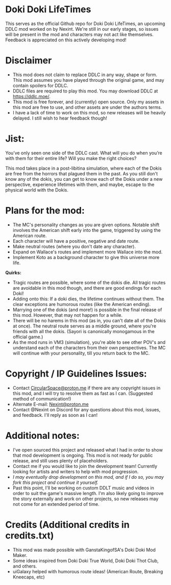 # Doki Doki LifeTimes

This serves as the official Github repo for Doki Doki LifeTimes, an upcoming DDLC mod worked on by Nexint. We're still in our early stages, so issues will be present in the mod and characters may not act like themselves. Feedback is appreciated on this actively developing mod!

# Disclaimer
- This mod does not claim to replace DDLC in any way, shape or form. This mod assumes you have played through the original game, and may contain spoilers for DDLC.
- DDLC files are required to play this mod. You may download DDLC at https://ddlc.moe/.
- This mod is free forever, and (currently) open source. Only my assets in this mod are free to use, and other assets are under the authors terms.
- I have a lack of time to work on this mod, so new releases will be heavily delayed. I still wish to hear feedback though!

# Jist:

You’ve only seen one side of the DDLC cast. What will you do when you’re with them for their entire life? Will you make the right choices?

This mod takes place in a post-libitina simulation, where each of the Dokis are free from the horrors that plagued them in the past. As you still don't know any of the dokis, you can get to know each of the Dokis under a new perspective, experience lifetimes with them, and maybe, escape to the physical world with the Dokis.

# Plans for the mod:
- The MC's personality changes as you are given options. Notable shift involves the American shift early into the game, triggered by using the American route.
- Each character will have a positive, negative and date route.
- Make neutral routes (where you don't date any character).
- Expand on Wallace's routes and implement more Wallace into the mod.
- Implement Koto as a background character to give this universe more life.

**Quirks:**

- Tragic routes are possible, where some of the dokis die. All tragic routes are avoidable in this mod though, and there are good endings for each Doki!
- Adding onto this: If a doki dies, the lifetime continues without them. The clear exceptions are humorous routes (like the American ending).
- Marrying one of the dokis (and more!) is possible in the final release of this mod. However, that may not happen for a while.
- There will be no harems in this mod (as in, you can't date all of the Dokis at once). The neutral route serves as a middle ground, where you're friends with all the dokis. (Sayori is canonically monogamous in the official game.)
- As the mod runs in VM3 (simulation), you're able to see other POV's and understand each of the characters from their own perspectives. The MC will continue with your personality, till you return back to the MC.

# Copyright / IP Guidelines Issues:
- Contact CircularSpace@proton.me if there are any copyright issues in this mod, and I will try to resolve them as fast as I can. (Suggested method of communication!)
- Alternate E-mail: Nexint@proton.me
- Contact @Nexint on Discord for any questions about this mod, issues, and feedback. I'll reply as soon as I can!

# Additional notes:
- I've open sourced this project and released what I had in order to show that mod development is ongoing. This mod is not ready for public release, and still uses plenty of placeholders.
- Contact me if you would like to join the development team! Currently looking for artists and writers to help with mod progression.
- *I may eventually drop development on this mod, and if I do so, you may fork this project and continue it yourself.*
- Past this point, I'll be working on custom DDLT music and videos in order to suit the game's massive length. I'm also likely going to improve the story externally and work on other projects, so new releases may not come for an extended period of time.

# Credits (Additional credits in credits.txt)
- This mod was made possible with GanstaKingofSA's Doki Doki Mod Maker.
- Some ideas inspired from Doki Doki True World, Doki Doki Thot Club, and others.
- uiGalaxy helped with humorous route ideas! (American Route, Breaking Kneecaps, etc)
